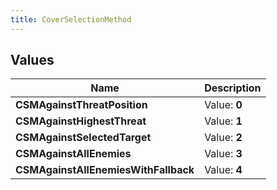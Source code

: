 ```yaml
---
title: CoverSelectionMethod
---
```


## Values

| Name | Description |
| ---- | ----------- |
| **CSMAgainstThreatPosition** | Value: **0** |
| **CSMAgainstHighestThreat** | Value: **1** |
| **CSMAgainstSelectedTarget** | Value: **2** |
| **CSMAgainstAllEnemies** | Value: **3** |
| **CSMAgainstAllEnemiesWithFallback** | Value: **4** |


